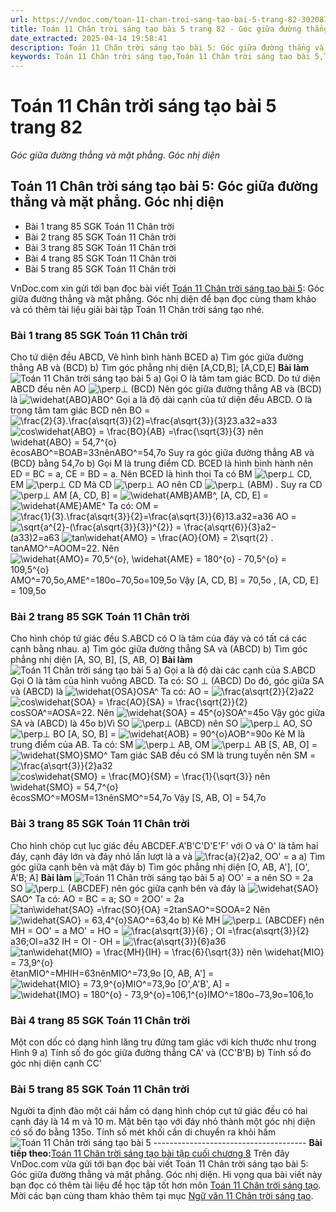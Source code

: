 ```yaml
---
url: https://vndoc.com/toan-11-chan-troi-sang-tao-bai-5-trang-82-302087
title: Toán 11 Chân trời sáng tạo bài 5 trang 82 - Góc giữa đường thẳng và mặt phẳng. Góc nhị diện - VnDoc.com
date_extracted: 2025-04-14 19:58:41
description: Toán 11 Chân trời sáng tạo bài 5: Góc giữa đường thẳng và mặt phẳng. Góc nhị diện được VnDoc.com sưu tầm và xin gửi tới bạn đọc cùng tham khảo nhé.
keywords: Toán 11 Chân trời sáng tạo,Toán 11 Chân trời sáng tạo bài 5,Toán lớp 11 Chân trời sáng tạo,bài tập toán 11 Chân trời sáng tạo,giải sgk toán 11 Chân trời sáng tạo,giải toán 11 Chân trời sáng tạo,toán 11 ctst,toán 11 chân trời,toán 11,giải toán 11 Chân trời sáng tạo bài 5,Toán 11 Chân trời sáng tạo bài 5 Góc giữa đường thẳng và mặt phẳng Góc nhị diện,bài 5 Góc giữa đường thẳng và mặt phẳng Góc nhị diện,Toán 11 Chân trời sáng tạo bài 5 trang 82
---
```


# Toán 11 Chân trời sáng tạo bài 5 trang 82
 _Góc giữa đường thẳng và mặt phẳng. Góc nhị diện_
## Toán 11 Chân trời sáng tạo bài 5: Góc giữa đường thẳng và mặt phẳng. Góc nhị diện
  * Bài 1 trang 85 SGK Toán 11 Chân trời
  * Bài 2 trang 85 SGK Toán 11 Chân trời
  * Bài 3 trang 85 SGK Toán 11 Chân trời
  * Bài 4 trang 85 SGK Toán 11 Chân trời
  * Bài 5 trang 85 SGK Toán 11 Chân trời

VnDoc.com xin gửi tới bạn đọc bài viết [Toán 11 Chân trời sáng tạo bài 5](<https://vndoc.com/toan-11-chan-troi-sang-tao-bai-5-trang-82-302087>): Góc giữa đường thẳng và mặt phẳng. Góc nhị diện để bạn đọc cùng tham khảo và có thêm tài liệu giải bài tập Toán 11 Chân trời sáng tạo nhé.
### Bài 1 trang 85 SGK Toán 11 Chân trời
Cho tứ diện đều ABCD, Vẽ hình bình hành BCED
a\) Tìm góc giữa đường thẳng AB và \(BCD\)
b\) Tìm góc phẳng nhị diện \[A,CD,B\]; \[A,CD,E\]
**Bài làm**
![Toán 11 Chân trời sáng tạo bài 5](https://i.vdoc.vn/data/image/2023/07/28/toan-11-chan-troi-sang-tao-bai-5-trang-82-1.jpg)
a\) Gọi O là tâm tam giác BCD. Do tứ diện ABCD đều nên AO ![\\perp](https://i.vdoc.vn/data/image/blank.png)⊥ \(BCD\)
Nên góc giữa đường thẳng AB và \(BCD\) là ![\\widehat{ABO}](https://i.vdoc.vn/data/image/blank.png)ABO^
Gọi a là độ dài cạnh của tứ diện đều ABCD.
O là trọng tâm tam giác BCD nên BO = ![\\frac{2}{3}.\\frac{a\\sqrt{3}}{2}=\\frac{a\\sqrt{3}}{3}](https://i.vdoc.vn/data/image/blank.png)23.a32=a33
![cos\\widehat{ABO} = \\frac{BO}{AB} =\\frac{\\sqrt{3}}{3} nên \\widehat{ABO} = 54,7^{o}](https://i.vdoc.vn/data/image/blank.png)êcosABO^=BOAB=33nênABO^=54,7o
Suy ra góc giữa đường thẳng AB và \(BCD\} bằng 54,7o
b\) Gọi M là trung điểm CD.
BCED là hình bình hành nên ED = BC = a, CE = BD = a. Nên BCED là hình thoi
Ta có BM ![\\perp](https://i.vdoc.vn/data/image/blank.png)⊥ CD, EM ![\\perp](https://i.vdoc.vn/data/image/blank.png)⊥ CD
Mà CD ![\\perp](https://i.vdoc.vn/data/image/blank.png)⊥ AO nên CD ![\\perp](https://i.vdoc.vn/data/image/blank.png)⊥ \(ABM\) . Suy ra CD ![\\perp](https://i.vdoc.vn/data/image/blank.png)⊥ AM
\[A, CD, B\] = ![\\widehat{AMB}](https://i.vdoc.vn/data/image/blank.png)AMB^, \[A, CD, E\] = ![\\widehat{AME}](https://i.vdoc.vn/data/image/blank.png)AME^
Ta có: OM = ![\\frac{1}{3}.\\frac{a\\sqrt{3}}{2}=\\frac{a\\sqrt{3}}{6}](https://i.vdoc.vn/data/image/blank.png)13.a32=a36
AO = ![\\sqrt{a^{2}-\(\\frac{a\\sqrt{3}}{3}\)^{2}} = \\frac{a\\sqrt{6}}{3}](https://i.vdoc.vn/data/image/blank.png)a2−\(a33\)2=a63
![tan\\widehat{AMO} = \\frac{AO}{OM} = 2\\sqrt{2} .](https://i.vdoc.vn/data/image/blank.png)tanAMO^=AOOM=22.
Nên ![\\widehat{AMO}= 70,5^{o}, \\widehat{AME} = 180^{o} - 70,5^{o} = 109,5^{o}](https://i.vdoc.vn/data/image/blank.png)AMO^=70,5o,AME^=180o−70,5o=109,5o
Vậy \[A, CD, B\] = 70,5o , \[A, CD, E\] = 109,5o
### Bài 2 trang 85 SGK Toán 11 Chân trời
Cho hình chóp tứ giác đều S.ABCD có O là tâm của đáy và có tất cá các cạnh bằng nhau.
a\) Tìm góc giữa đường thẳng SA và \(ABCD\)
b\) Tìm góc phẳng nhị diện \[A, SO, B\], \[S, AB, O\]
**Bài làm**
![Toán 11 Chân trời sáng tạo bài 5](https://i.vdoc.vn/data/image/2023/07/28/toan-11-chan-troi-sang-tao-bai-5-trang-82-2.jpg)
a\) Gọi a là độ dài các cạnh của S.ABCD
Gọi O là tâm của hình vuông ABCD. Ta có: SO ⊥ \(ABCD\)
Do đó, góc giữa SA và \(ABCD\) là ![\\widehat{OSA}](https://i.vdoc.vn/data/image/blank.png)OSA^
Ta có: AO = ![\\frac{a\\sqrt{2}}{2}](https://i.vdoc.vn/data/image/blank.png)a22
![cos\\widehat{SOA} = \\frac{AO}{SA} = \\frac{\\sqrt{2}}{2}](https://i.vdoc.vn/data/image/blank.png)cosSOA^=AOSA=22. Nên ![\\widehat{SOA} = 45^{o}](https://i.vdoc.vn/data/image/blank.png)SOA^=45o
Vậy góc giữa SA và \(ABCD\) là 45o
b\)Vì SO ![\\perp](https://i.vdoc.vn/data/image/blank.png)⊥ \(ABCD\) nên SO ![\\perp](https://i.vdoc.vn/data/image/blank.png)⊥ AO, SO ![\\perp](https://i.vdoc.vn/data/image/blank.png)⊥ BO
\[A, SO, B\] = ![\\widehat{AOB} = 90^{o}](https://i.vdoc.vn/data/image/blank.png)AOB^=90o
Kẻ M là trung điểm của AB. Ta có: SM ![\\perp](https://i.vdoc.vn/data/image/blank.png)⊥ AB, OM ![\\perp](https://i.vdoc.vn/data/image/blank.png)⊥ AB
\[S, AB, O\] = ![\\widehat{SMO}](https://i.vdoc.vn/data/image/blank.png)SMO^
Tam giác SAB đều có SM là trung tuyến nên SM = ![\\frac{a\\sqrt{3}}{2}](https://i.vdoc.vn/data/image/blank.png)a32
![cos\\widehat{SMO} = \\frac{MO}{SM} = \\frac{1}{\\sqrt{3}} nên \\widehat{SMO} = 54,7^{o}](https://i.vdoc.vn/data/image/blank.png)êcosSMO^=MOSM=13nênSMO^=54,7o
Vậy \[S, AB, O\] = 54,7o
### Bài 3 trang 85 SGK Toán 11 Chân trời
Cho hình chóp cụt lục giác đều ABCDEF.A'B'C'D'E'F' với O và O' là tâm hai đáy, cạnh đáy lớn và đáy nhỏ lần lượt là a và ![\\frac{a}{2}](https://i.vdoc.vn/data/image/blank.png)a2, OO' = a
a\) Tìm góc giữa cạnh bên và mặt đáy
b\) Tìm góc phẳng nhị diện \[O, AB, A'\], \[O', A'B; A\]
**Bài làm**
![Toán 11 Chân trời sáng tạo bài 5](https://i.vdoc.vn/data/image/2023/07/28/toan-11-chan-troi-sang-tao-bai-5-trang-82-3.jpg)
a\) OO' = a nên SO = 2a
SO ![\\perp](https://i.vdoc.vn/data/image/blank.png)⊥ \(ABCDEF\) nên góc giữa cạnh bên và đáy là ![\\widehat{SAO}](https://i.vdoc.vn/data/image/blank.png)SAO^
Ta có: AO = BC = a; SO = 2OO' = 2a
![tan\\widehat{SAO} =\\frac{SO}{OA} =2](https://i.vdoc.vn/data/image/blank.png)tanSAO^=SOOA=2
Nên ![\\widehat{SAO} = 63,4^{o}](https://i.vdoc.vn/data/image/blank.png)SAO^=63,4o
b\) Kẻ MH ![\\perp](https://i.vdoc.vn/data/image/blank.png)⊥ \(ABCDEF\) nên MH = OO' = a
MO' = HO = ![\\frac{a\\sqrt{3}}{6} ; OI =\\frac{a\\sqrt{3}}{2}](https://i.vdoc.vn/data/image/blank.png)a36;OI=a32
IH = OI - OH = ![\\frac{a\\sqrt{3}}{6}](https://i.vdoc.vn/data/image/blank.png)a36
![tan\\widehat{MIO} = \\frac{MH}{IH} = \\frac{6}{\\sqrt{3}} nên \\widehat{MIO} = 73,9^{o}](https://i.vdoc.vn/data/image/blank.png)êtanMIO^=MHIH=63nênMIO^=73,9o
\[O, AB, A'\] = ![\\widehat{MIO} = 73,9^{o}](https://i.vdoc.vn/data/image/blank.png)MIO^=73,9o
\[O',A'B', A\] = ![\\widehat{IMO} = 180^{o} - 73,9^{o}=106,1^{o}](https://i.vdoc.vn/data/image/blank.png)IMO^=180o−73,9o=106,1o
### Bài 4 trang 85 SGK Toán 11 Chân trời
Một con dốc có dạng hình lăng trụ đứng tam giác với kích thước như trong Hình 9
a\) Tính số đo góc giữa đường thẳng CA' và \(CC'B'B\)
b\) Tính số đo góc nhị diện cạnh CC'
### Bài 5 trang 85 SGK Toán 11 Chân trời
Người ta định đào một cái hầm có dạng hình chóp cụt tứ giác đều có hai cạnh đáy là 14 m và 10 m. Mặt bên tạo với đáy nhỏ thành một góc nhị diện có số đo bằng 135o. Tính số mét khối cần di chuyển ra khỏi hầm
![Toán 11 Chân trời sáng tạo bài 5](https://i.vdoc.vn/data/image/2023/07/28/toan-11-chan-troi-sang-tao-bai-5-trang-82-4.jpg)
\--------------------------------------
**Bài tiếp theo:**[Toán 11 Chân trời sáng tạo bài tập cuối chương 8](<https://vndoc.com/toan-11-chan-troi-sang-tao-bai-tap-cuoi-chuong-8-302092>)
Trên đây VnDoc.com vừa gửi tới bạn đọc bài viết Toán 11 Chân trời sáng tạo bài 5: Góc giữa đường thẳng và mặt phẳng. Góc nhị diện. Hi vọng qua bài viết này bạn đọc có thêm tài liệu để học tập tốt hơn môn [Toán 11 Chân trời sáng tạo](<https://vndoc.com/toan-11-chan-troi-sang-tao>). Mời các bạn cùng tham khảo thêm tại mục [Ngữ văn 11 Chân trời sáng tạo](<https://vndoc.com/ngu-van-11-chan-troi-sang-tao>).
